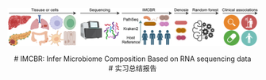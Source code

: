 ![Logo](Figure.Pipeline.jpg)

<div align="center">
# IMCBR: Infer Microbiome Composition Based on RNA sequencing data
</div>
<center># 实习总结报告</center>
